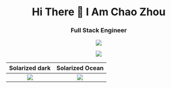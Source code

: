 <h1 align="center">Hi There 👋 I Am Chao Zhou</h1>

<h3 align='center'> Full Stack Engineer</h3>

<div align="middle"'>
                
<a href='https://medium.com/@Chao.Zhou' target="_blank"><img src='https://img.shields.io/badge/Medium-12100E?style=for-the-badge&logo=medium&logoColor=white' /></a>

<a href='https://www.linkedin.com/in/chao-zhou8/' target='_blank'><img src='https://img.shields.io/badge/LinkedIn-0077B5?style=for-the-badge&logo=linkedin&logoColor=white' /></a>

</div>

Solarized dark             |  Solarized Ocean
:-------------------------:|:-------------------------:
![](https://...Dark.png)  |  ![](https://...Ocean.png)

<!--
**StudentCZ/StudentCZ** is a ✨ _special_ ✨ repository because its `README.md` (this file) appears on your GitHub profile.

Here are some ideas to get you started:

- 🔭 I’m currently working on ...
- 🌱 I’m currently learning ...
- 👯 I’m looking to collaborate on ...
- 🤔 I’m looking for help with ...
- 💬 Ask me about ...
- 📫 How to reach me: ...
- 😄 Pronouns: ...
- ⚡ Fun fact: ...
-->
